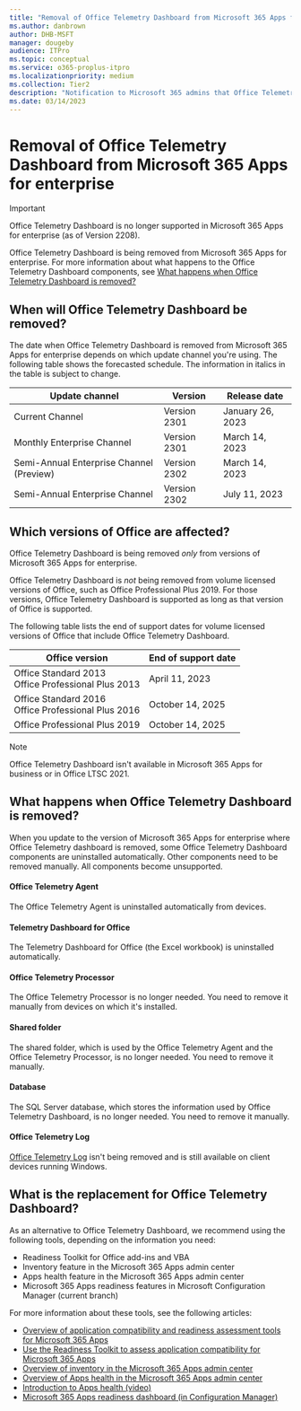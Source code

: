 ```yaml
---
title: "Removal of Office Telemetry Dashboard from Microsoft 365 Apps for enterprise"
ms.author: danbrown
author: DHB-MSFT
manager: dougeby
audience: ITPro
ms.topic: conceptual
ms.service: o365-proplus-itpro
ms.localizationpriority: medium
ms.collection: Tier2
description: "Notification to Microsoft 365 admins that Office Telemetry Dashboard is being removed from Microsoft 365 Apps for enterprise."
ms.date: 03/14/2023
---
```


# Removal of Office Telemetry Dashboard from Microsoft 365 Apps for enterprise

> [!IMPORTANT]
> Office Telemetry Dashboard is no longer supported in Microsoft 365 Apps for enterprise (as of Version 2208).

Office Telemetry Dashboard is being removed from Microsoft 365 Apps for enterprise. For more information about what happens to the Office Telemetry Dashboard components, see [What happens when Office Telemetry Dashboard is removed?](#what-happens-when-office-telemetry-dashboard-is-removed)

## When will Office Telemetry Dashboard be removed?

The date when Office Telemetry Dashboard is removed from Microsoft 365 Apps for enterprise depends on which update channel you're using. The following table shows the forecasted schedule. The information in italics in the table is subject to change.

|Update channel  | Version |Release date  |
|---------|---------|---------|
|Current Channel |Version 2301  |January 26, 2023 |
|Monthly Enterprise Channel  | Version 2301  | March 14, 2023|
|Semi-Annual Enterprise Channel (Preview) |Version 2302 |March 14, 2023|
|Semi-Annual Enterprise Channel |Version 2302|July 11, 2023 |

## Which versions of Office are affected?

Office Telemetry Dashboard is being removed *only* from versions of Microsoft 365 Apps for enterprise.

Office Telemetry Dashboard is *not* being removed from volume licensed versions of Office, such as Office Professional Plus 2019. For those versions, Office Telemetry Dashboard is supported as long as that version of Office is supported.

The following table lists the end of support dates for volume licensed versions of Office that include Office Telemetry Dashboard.

|Office version  |End of support date|
|---------|---------|
|Office Standard 2013 </br> Office Professional Plus 2013 |April 11, 2023 |
|Office Standard 2016 </br> Office Professional Plus 2016 |October 14, 2025 |
|Office Professional Plus 2019 |October 14, 2025 |

> [!NOTE]
> Office Telemetry Dashboard isn't available in Microsoft 365 Apps for business or in Office LTSC 2021.

## What happens when Office Telemetry Dashboard is removed?

When you update to the version of Microsoft 365 Apps for enterprise where Office Telemetry dashboard is removed, some Office Telemetry Dashboard components are uninstalled automatically. Other components need to be removed manually. All components become unsupported.

#### Office Telemetry Agent

The Office Telemetry Agent is uninstalled automatically from devices.

#### Telemetry Dashboard for Office

The Telemetry Dashboard for Office (the Excel workbook) is uninstalled automatically.

#### Office Telemetry Processor

The Office Telemetry Processor is no longer needed. You need to remove it manually from devices on which it's installed.

#### Shared folder

The shared folder, which is used by the Office Telemetry Agent and the Office Telemetry Processor, is no longer needed. You need to remove it manually.

#### Database

The SQL Server database, which stores the information used by Office Telemetry Dashboard, is no longer needed. You need to remove it manually.

#### Office Telemetry Log

[Office Telemetry Log](/office/client-developer/shared/troubleshooting-office-files-and-custom-solutions-with-the-telemetry-log) isn't being removed and is still available on client devices running Windows.

## What is the replacement for Office Telemetry Dashboard?

As an alternative to Office Telemetry Dashboard, we recommend using the following tools, depending on the information you need:

- Readiness Toolkit for Office add-ins and VBA
- Inventory feature in the Microsoft 365 Apps admin center
- Apps health feature in the Microsoft 365 Apps admin center
- Microsoft 365 Apps readiness features in Microsoft Configuration Manager (current branch)

For more information about these tools, see the following articles:

- [Overview of application compatibility and readiness assessment tools for Microsoft 365 Apps](../readiness-tools.md)
- [Use the Readiness Toolkit to assess application compatibility for Microsoft 365 Apps](../readiness-toolkit-application-compatibility-microsoft-365-apps.md)
- [Overview of inventory in the Microsoft 365 Apps admin center](../admincenter/inventory.md)
- [Overview of Apps health in the Microsoft 365 Apps admin center](../admincenter/microsoft-365-apps-health.md)
- [Introduction to Apps health (video)](https://youtu.be/g9tiCFNDOEw)
- [Microsoft 365 Apps readiness dashboard (in Configuration Manager)](/mem/configmgr/sum/deploy-use/office-365-dashboard#bkmk_readiness-dash)
